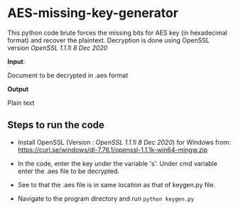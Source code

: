 # AES-missing-key-generator

This python code brute forces the missing bits for AES key (in hexadecimal format) and recover the plaintext. Decryption is done using OpenSSL version *OpenSSL 1.1.1i  8 Dec 2020*

**Input**:

  Document to be decrypted in .aes format
  
**Output**
 
  Plain text
  
 ## Steps to run the code
 

* Install OpenSSL (Version : *OpenSSL 1.1.1i  8 Dec 2020*) for Windows from:
    https://curl.se/windows/dl-7.76.1/openssl-1.1.1k-win64-mingw.zip
 
* In the code, enter the key under the variable 's'. Under cmd variable enter the .aes file to be decrypted.
 
* See to that the .aes file is in same location as that of keygen.py file.
 
* Navigate to the program directory and run `python keygen.py`
